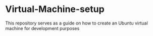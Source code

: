 # Virtual-Machine-setup
This repository serves as a guide on how to create an Ubuntu virtual machine for development purposes
